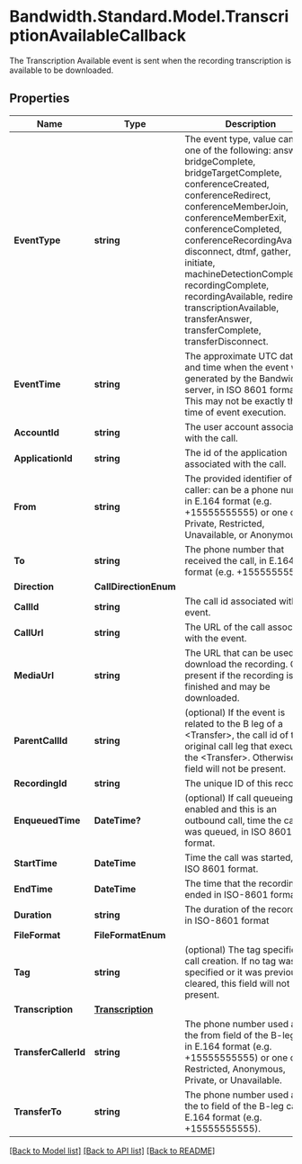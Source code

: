 # Bandwidth.Standard.Model.TranscriptionAvailableCallback
The Transcription Available event is sent when the recording transcription is available to be downloaded.

## Properties

Name | Type | Description | Notes
------------ | ------------- | ------------- | -------------
**EventType** | **string** | The event type, value can be one of the following: answer, bridgeComplete, bridgeTargetComplete, conferenceCreated, conferenceRedirect, conferenceMemberJoin, conferenceMemberExit, conferenceCompleted, conferenceRecordingAvailable, disconnect, dtmf, gather, initiate, machineDetectionComplete, recordingComplete, recordingAvailable, redirect, transcriptionAvailable, transferAnswer, transferComplete, transferDisconnect. | [optional] 
**EventTime** | **string** | The approximate UTC date and time when the event was generated by the Bandwidth server, in ISO 8601 format. This may not be exactly the time of event execution. | [optional] 
**AccountId** | **string** | The user account associated with the call. | [optional] 
**ApplicationId** | **string** | The id of the application associated with the call. | [optional] 
**From** | **string** | The provided identifier of the caller: can be a phone number in E.164 format (e.g. +15555555555) or one of Private, Restricted, Unavailable, or Anonymous. | [optional] 
**To** | **string** | The phone number that received the call, in E.164 format (e.g. +15555555555). | [optional] 
**Direction** | **CallDirectionEnum** |  | [optional] 
**CallId** | **string** | The call id associated with the event. | [optional] 
**CallUrl** | **string** | The URL of the call associated with the event. | [optional] 
**MediaUrl** | **string** | The URL that can be used to download the recording. Only present if the recording is finished and may be downloaded. | [optional] 
**ParentCallId** | **string** | (optional) If the event is related to the B leg of a &lt;Transfer&gt;, the call id of the original call leg that executed the &lt;Transfer&gt;. Otherwise, this field will not be present. | [optional] 
**RecordingId** | **string** | The unique ID of this recording | [optional] 
**EnqueuedTime** | **DateTime?** | (optional) If call queueing is enabled and this is an outbound call, time the call was queued, in ISO 8601 format. | [optional] 
**StartTime** | **DateTime** | Time the call was started, in ISO 8601 format. | [optional] 
**EndTime** | **DateTime** | The time that the recording ended in ISO-8601 format | [optional] 
**Duration** | **string** | The duration of the recording in ISO-8601 format | [optional] 
**FileFormat** | **FileFormatEnum** |  | [optional] 
**Tag** | **string** | (optional) The tag specified on call creation. If no tag was specified or it was previously cleared, this field will not be present. | [optional] 
**Transcription** | [**Transcription**](Transcription.md) |  | [optional] 
**TransferCallerId** | **string** | The phone number used as the from field of the B-leg call, in E.164 format (e.g. +15555555555) or one of Restricted, Anonymous, Private, or Unavailable. | [optional] 
**TransferTo** | **string** | The phone number used as the to field of the B-leg call, in E.164 format (e.g. +15555555555). | [optional] 

[[Back to Model list]](../README.md#documentation-for-models) [[Back to API list]](../README.md#documentation-for-api-endpoints) [[Back to README]](../README.md)

